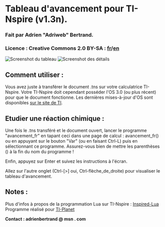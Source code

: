 # Tableau d'avancement pour TI-Nspire (v1.3n).

### Fait par Adrien "Adriweb" Bertrand.


### Licence : Creative Commons 2.0 BY-SA : [fr](http://creativecommons.org/licenses/by-sa/2.0/fr/legalcode)/[en](http://creativecommons.org/licenses/by-sa/2.0/legalcode)


![Screenshot du tableau](http://tiplanet.org/modules/archives/captures/1320062663avancementnspire.jpg)
![Screenshot des détails](http://i.imgur.com/kSYAb.jpg)

## Comment utiliser :
Vous avez juste à transférer le document .tns sur votre calculatrice TI-Nspire.
Votre TI-Nspire doit cependant posséder l'OS 3.0 (ou plus récent) pour que le document fonctionne. 
Les dernières mises-à-jour d'OS sont disponibles [sur le site de TI](http://education.ti.com).

## Etudier une réaction chimique :
Une fois le .tns transféré et le document ouvert, lancer le programme "avancement_fr" en tapant ceci dans une page de calcul : 
     avancement_fr()
ou en appuyant sur le bouton "Var" (ou en faisant Ctrl-L) puis en sélectionnant ce programme.
Assurez-vous bien de mettre les parenthèses () à la fin du nom du programme !

Enfin, appuyez sur Enter et suivez les instructions à l'écran.

Allez sur l'autre onglet (Ctrl-[>]   oui, Ctrl-flèche_de_droite) pour visualiser le tableau d'avancement.

## Notes :
Plus d'infos à propos de la programmation Lua sur TI-Nspire : [Inspired-Lua](http://www.inspired-lua.org)
Programme réalisé pour [TI-Planet](http://tiplanet.org)

__Contact : adrienbertrand @ msn . com__
